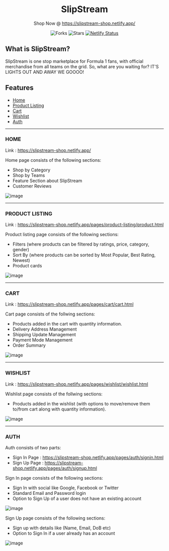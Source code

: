 <div align="center">

# SlipStream

Shop Now @ https://slipstream-shop.netlify.app/

![Forks](https://img.shields.io/github/forks/NtshVrm/e_commerce)
![Stars](https://img.shields.io/github/forks/NtshVrm/e_commerce)
[![Netlify Status](https://api.netlify.com/api/v1/badges/a1fe7d1f-75e9-4c30-bd3a-8df76d74c08c/deploy-status)](https://app.netlify.com/sites/infinityui/deploys)

</div>

## What is SlipStream?

SlipStream is one stop marketplace for Formula 1 fans, with official merchandise from all teams on the grid. So, what are you waiting for? IT'S LIGHTS OUT AND AWAY WE GOOOO!
 
## Features

- [Home](#home)
- [Product Listing](#product-listing)
- [Cart](#cart)
- [Wishlist](#wishlist)
- [Auth](#auth)

---

### HOME

Link : https://slipstream-shop.netlify.app/

Home page consists of the following sections:
- Shop by Category
- Shop by Teams
- Feature Section about SlipStream
- Customer Reviews

![image](images/home.jpg)

---

### PRODUCT LISTING

Link : https://slipstream-shop.netlify.app/pages/product-listing/product.html

Product listing page consists of the following sections:
- Filters (where products can be filtered by ratings, price, category, gender)
- Sort By (where products can be sorted by Most Popular, Best Rating, Newest)
- Product cards

![image](images/product-listing.jpg)

---

### CART

Link : https://slipstream-shop.netlify.app/pages/cart/cart.html

Cart page consists of the follwing sections:

- Products added in the cart with quantity information.
- Delivery Address Management
- Shipping Update Management
- Payment Mode Management
- Order Summary

![image](images/cart.jpg)

---

### WISHLIST

Link : https://slipstream-shop.netlify.app/pages/wishlist/wishlist.html

Wishlist page consists of the follwing sections:

- Products added in the wishlist (with options to move/remove them to/from cart along with quantity information).

![image](images/wishlist-page.jpg)

---

### AUTH

Auth consists of two parts:
- Sign In Page : https://slipstream-shop.netlify.app/pages/auth/signin.html
- Sign Up Page : https://slipstream-shop.netlify.app/pages/auth/signup.html

Sign In page consists of the following sections:
- Sign In with social like Google, Facebook or Twitter
- Standard Email and Password login
- Option to Sign Up of a user does not have an existing account

![image](images/sign-in.jpg)

Sign Up page consists of the following sections:
 - Sign up with details like (Name, Email, DoB etc)
 - Option to Sign In if a user already has an account

 ![image](images/sign-up.jpg)